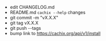 - edit CHANGELOG.md
- README.md `cachix --help` changes
- git commit -m "vX.X.X"
- git tag vX.X.X
- git push --tags
- bump link to https://cachix.org/api/v1/install
